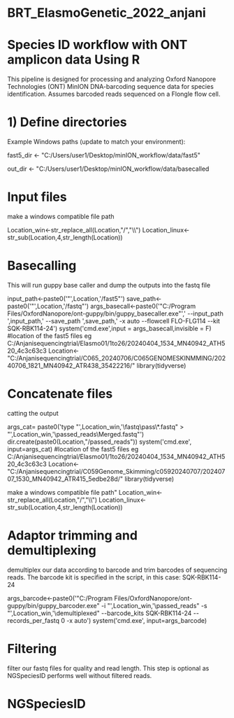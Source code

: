 # BRT_ElasmoGenetic_2022_anjani
# Species ID workflow with ONT amplicon data Using R
This pipeline is designed for processing and analyzing Oxford Nanopore Technologies (ONT) MinION DNA-barcoding sequence data for species identification. Assumes barcoded reads sequenced on a Flongle flow cell.

# 1) Define directories

 Example Windows paths (update to match your environment):
 
fast5_dir  <- "C:/Users/user1/Desktop/minION_workflow/data/fast5"

out_dir    <- "C:/Users/user1/Desktop/minION_workflow/data/basecalled

# Input files
make a windows compatible file path

Location_win<-str_replace_all(Location,"/","\\\\")
Location_linux<-str_sub(Location,4,str_length(Location))

# Basecalling 
This will run guppy base caller and dump the outputs into the fastq file

input_path<-paste0('"',Location,'/fast5"')
save_path<-paste0('"',Location,'/fastq"')
args_basecall<-paste0('"C:/Program Files/OxfordNanopore/ont-guppy/bin/guppy_basecaller.exe"',' --input_path ',input_path,' --save_path ',save_path,' -x auto --flowcell FLO-FLG114 --kit SQK-RBK114-24')
system('cmd.exe',input = args_basecall,invisible = F)
#location of the fast5 files eg C:/Anjanisequencingtrial/Elasmo01/1to26/20240404_1534_MN40942_ATH520_4c3c63c3
Location<-"C:/Anjanisequencingtrial/C065_20240706/C065GENOMESKINMMING/20240706_1821_MN40942_ATR438_35422216/"
library(tidyverse)


# Concatenate files
catting the output

args_cat= paste0('type "',Location_win,'\\fastq\\pass\\*.fastq" > "',Location_win,'\\passed_reads\\Merged.fastq"')
dir.create(paste0(Location,"/passed_reads"))
system('cmd.exe', input=args_cat)
#location of the fast5 files eg C:/Anjanisequencingtrial/Elasmo01/1to26/20240404_1534_MN40942_ATH520_4c3c63c3
Location<-"C:/Anjanisequencingtrial/C059Genome_Skimming/c05920240707/20240707_1530_MN40942_ATR415_5edbe28d/"
library(tidyverse)

make a windows compatible file path"
Location_win<-str_replace_all(Location,"/","\\\\")
Location_linux<-str_sub(Location,4,str_length(Location))


# Adaptor trimming and demultiplexing
demultiplex our data according to barcode and trim barcodes of sequencing reads. The barcode kit is specified in the script, in this case: SQK-RBK114-24

args_barcode<-paste0('"C:/Program Files/OxfordNanopore/ont-guppy/bin/guppy_barcoder.exe" -i "',Location_win,'\\passed_reads" -s "',Location_win,'\\demultiplexed" --barcode_kits SQK-RBK114-24 --records_per_fastq 0 -x auto')
system('cmd.exe', input=args_barcode)

# Filtering
filter our fastq files for quality and read length. This step is optional as NGSpeciesID performs well without filtered reads.


# NGSpeciesID
